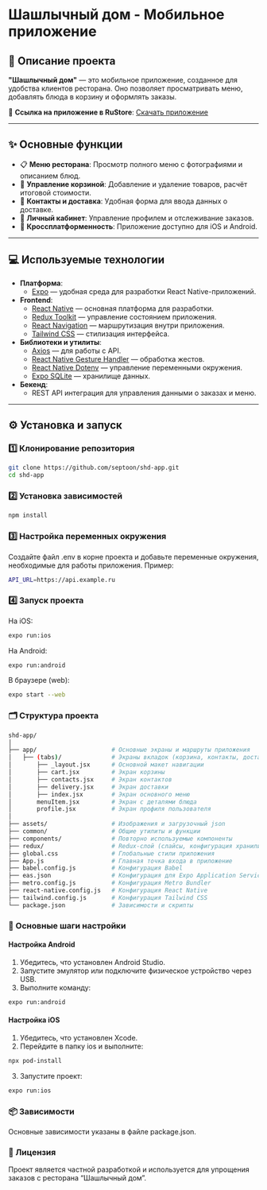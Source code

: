 # Шашлычный дом - Мобильное приложение

## 📖 Описание проекта

**"Шашлычный дом"** — это мобильное приложение, созданное для удобства клиентов ресторана. Оно позволяет просматривать меню, добавлять блюда в корзину и оформлять заказы.  

📱 **Ссылка на приложение в RuStore**: [Скачать приложение](https://www.rustore.ru/catalog/app/com.septon.shdapp)

---

## ✨ Основные функции

- 📋 **Меню ресторана**: Просмотр полного меню с фотографиями и описанием блюд.
- 🛒 **Управление корзиной**: Добавление и удаление товаров, расчёт итоговой стоимости.
- 📍 **Контакты и доставка**: Удобная форма для ввода данных о доставке.
- 🔔 **Личный кабинет**: Управление профилем и отслеживание заказов.
- 📱 **Кроссплатформенность**: Приложение доступно для iOS и Android.

---

## 💻 Используемые технологии

- **Платформа**:
  - [Expo](https://expo.dev/) — удобная среда для разработки React Native-приложений.
- **Frontend**:
  - [React Native](https://reactnative.dev/) — основная платформа для разработки.
  - [Redux Toolkit](https://redux-toolkit.js.org/) — управление состоянием приложения.
  - [React Navigation](https://reactnavigation.org/) — маршрутизация внутри приложения.
  - [Tailwind CSS](https://tailwindcss.com/) — стилизация интерфейса.
- **Библиотеки и утилиты**:
  - [Axios](https://axios-http.com/) — для работы с API.
  - [React Native Gesture Handler](https://docs.swmansion.com/react-native-gesture-handler/) — обработка жестов.
  - [React Native Dotenv](https://github.com/goatandsheep/react-native-dotenv) — управление переменными окружения.
  - [Expo SQLite](https://docs.expo.dev/versions/latest/sdk/sqlite) — хранилище данных.
- **Бекенд**:
  - REST API интеграция для управления данными о заказах и меню.

---

## ⚙️ Установка и запуск

### 1️⃣ Клонирование репозитория

```bash
git clone https://github.com/septoon/shd-app.git
cd shd-app
```
### 2️⃣ Установка зависимостей
```bash
npm install
```
### 3️⃣ Настройка переменных окружения

Создайте файл .env в корне проекта и добавьте переменные окружения, необходимые для работы приложения. Пример:
```bash
API_URL=https://api.example.ru
```
### 4️⃣ Запуск проекта

На iOS:
```bash
expo run:ios
```
На Android:
```bash
expo run:android
```
В браузере (web):
```bash
expo start --web
```
### 🗂 Структура проекта
```bash
shd-app/
│
├── app/                     # Основные экраны и маршруты приложения
│   ├── (tabs)/              # Экраны вкладок (корзина, контакты, доставка и т.д.)
│       ├── _layout.jsx      # Основной макет навигации
│       ├── cart.jsx         # Экран корзины
│       ├── contacts.jsx     # Экран контактов
│       ├── delivery.jsx     # Экран доставки
│       ├── index.jsx        # Экран основного меню
│       menuItem.jsx         # Экран с деталями блюда
│       profile.jsx          # Экран профиля пользователя
│
├── assets/                  # Изображения и загрузочный json
├── common/                  # Общие утилиты и функции
├── components/              # Повторно используемые компоненты
├── redux/                   # Redux-слой (слайсы, конфигурация хранилища)
├── global.css               # Глобальные стили приложения
├── App.js                   # Главная точка входа в приложение
├── babel.config.js          # Конфигурация Babel
├── eas.json                 # Конфигурация для Expo Application Services (EAS)
├── metro.config.js          # Конфигурация Metro Bundler
├── react-native.config.js   # Конфигурация React Native
├── tailwind.config.js       # Конфигурация Tailwind CSS
└── package.json             # Зависимости и скрипты
```
### 🔧 Основные шаги настройки

#### Настройка Android
1. Убедитесь, что установлен Android Studio.
2. Запустите эмулятор или подключите физическое устройство через USB.
3. Выполните команду:
```bash
expo run:android
```
#### Настройка iOS
1. Убедитесь, что установлен Xcode.
2. Перейдите в папку ios и выполните:
```bash
npx pod-install
```
3. Запустите проект:
```bash
expo run:ios
```
### 📦 Зависимости

Основные зависимости указаны в файле package.json.

### 🔏 Лицензия

Проект является частной разработкой и используется для упрощения заказов с ресторана “Шашлычный дом”.